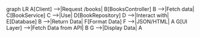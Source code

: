 graph LR
    A[Client] -->|Request /books| B[BooksController]
    B -->|Fetch data| C[BookService]
    C -->|Use| D[BookRepository]
    D -->|Interact with| E[Database]
    B -->|Return Data| F[Format Data]
    F -->|JSON/HTML| A
    G[UI Layer] -->|Fetch Data from API| B
    G -->|Display Data| A

